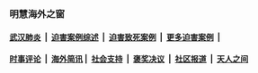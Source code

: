 
### 明慧海外之窗

####  [武汉肺炎](indexes/365.md?t=06180501) &nbsp;|&nbsp;  [迫害案例综述](indexes/328.md?t=06180501) &nbsp;|&nbsp; [迫害致死案例](indexes/277.md?t=06180501)  &nbsp;|&nbsp; [更多迫害案例](indexes/81.md?t=06180501)  &nbsp;|&nbsp; 
####  [时事评论](indexes/19.md?t=06180501) &nbsp;|&nbsp; [海外简讯](indexes/245.md?t=06180501)&nbsp;|&nbsp;  [社会支持](indexes/140.md?t=06180501) &nbsp;|&nbsp; [褒奖决议](indexes/282.md?t=06180501) &nbsp;|&nbsp; [社区报道](indexes/91.md?t=06180501)  &nbsp;|&nbsp; [天人之间](indexes/78.md?t=06180501) 

